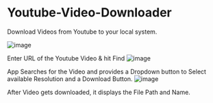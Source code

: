 # Youtube-Video-Downloader
Download Videos from Youtube to your local system.


![image](https://user-images.githubusercontent.com/21958711/120100479-996bd680-c15e-11eb-99d6-a7ab9b8e04ef.png)

Enter URL of the Youtube Video & hit Find
![image](https://user-images.githubusercontent.com/21958711/120100487-a7215c00-c15e-11eb-89b7-a502d9d85cda.png)

App Searches for the Video and provides a Dropdown button to Select available Resolution and a Download Button.
![image](https://user-images.githubusercontent.com/21958711/120100537-e354bc80-c15e-11eb-9163-9c7ce70bce58.png)

After Video gets downloaded, it displays the File Path and Name.


